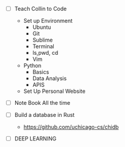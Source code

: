 - [ ] Teach Collin to Code
    * Set up Environment
        * Ubuntu
        * Git 
        * Sublime 
        * Terminal
        * ls,pwd, cd
        * Vim 
    * Python
        * Basics 
        * Data Analysis
        * APIS
    * Set Up Personal Website

- [ ] Note Book All the time
- [ ] Build a database in Rust
    * https://github.com/uchicago-cs/chidb
- [ ] DEEP LEARNING
